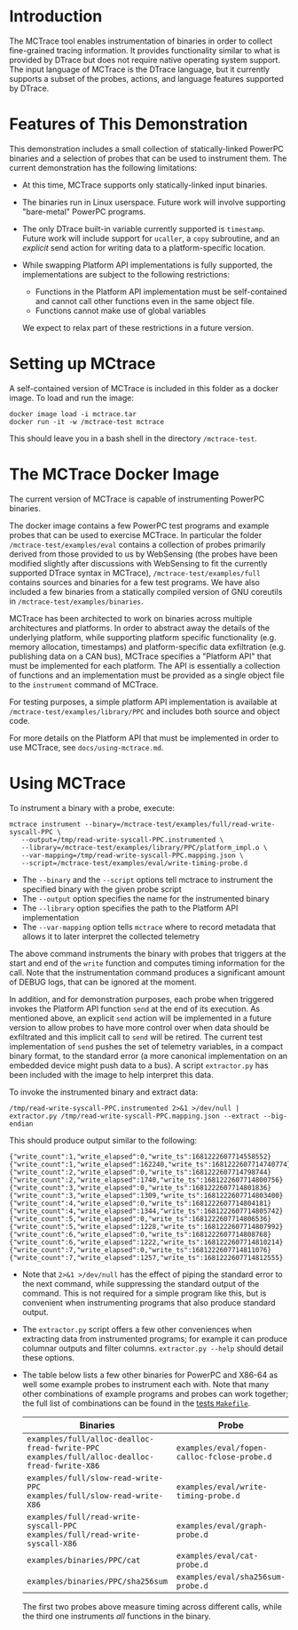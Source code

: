 # Introduction

The MCTrace tool enables instrumentation of binaries in order to
collect fine-grained tracing information. It provides functionality
similar to what is provided by DTrace but does not require native
operating system support. The input language of MCTrace is the DTrace
language, but it currently supports a subset of the probes, actions,
and language features supported by DTrace.

# Features of This Demonstration

This demonstration includes a small collection of statically-linked PowerPC binaries
and a selection of probes that can be used to instrument them. The current demonstration has the
following limitations:
 - At this time, MCTrace supports only statically-linked input binaries.
 - The binaries run in Linux userspace. Future work will involve supporting "bare-metal" PowerPC programs.
 - The only DTrace built-in variable currently supported is `timestamp`. Future work will include support for
   `ucaller`, a `copy` subroutine, and an *explicit* send action for writing data to a platform-specific
   location.
 - While swapping Platform API implementations is fully supported, the implementations are subject to
   the following restrictions:
   - Functions in the Platform API implementation must be self-contained and cannot call other functions
     even in the same object file.
   - Functions cannot make use of global variables

   We expect to relax part of these restrictions in a future version.

# Setting up MCtrace

A self-contained version of MCTrace is included in this folder as a
docker image. To load and run the image:

```
docker image load -i mctrace.tar
docker run -it -w /mctrace-test mctrace
```

This should leave you in a bash shell in the directory `/mctrace-test`.

# The MCTrace Docker Image

The current version of MCTrace is capable of instrumenting PowerPC
binaries.

The docker image contains a few PowerPC test programs and example
probes that can be used to exercise MCTrace. In particular the folder
`/mctrace-test/examples/eval` contains a collection of probes primarily
derived from those provided to us by WebSensing (the probes have been
modified slightly after discussions with WebSensing to fit the currently
supported DTrace syntax in MCTrace), `/mctrace-test/examples/full`
contains sources and binaries for a few test programs. We have also
included a few binaries from a statically compiled version of GNU
coreutils in `/mctrace-test/examples/binaries`.


MCTrace has been architected to work on binaries across multiple architectures
and platforms. In order to abstract away the details of the underlying platform,
while supporting platform specific functionality (e.g. memory
allocation, timestamps) and platform-specific data exfiltration (e.g.
publishing data on a CAN bus), MCTrace specifies a "Platform API" that must be
implemented for each platform. The API is essentially a collection of functions and
an implementation must be provided as a single object file to the `instrument` command
of MCTrace.

For testing purposes, a simple platform API
implementation is available at `/mctrace-test/examples/library/PPC`
and includes both source and object code.

For more details on the Platform API that must be implemented in order
to use MCTrace, see `docs/using-mctrace.md`.

# Using MCTrace

To instrument a binary with a probe, execute:

    mctrace instrument --binary=/mctrace-test/examples/full/read-write-syscall-PPC \
       --output=/tmp/read-write-syscall-PPC.instrumented \
       --library=/mctrace-test/examples/library/PPC/platform_impl.o \
       --var-mapping=/tmp/read-write-syscall-PPC.mapping.json \
       --script=/mctrace-test/examples/eval/write-timing-probe.d

-   The `--binary` and the `--script` options tell mctrace to instrument
    the specified binary with the given probe script
-   The `--output` option specifies the name for the instrumented binary
-   The `--library` option specifies the path to the Platform API implementation
-   The `--var-mapping` option tells `mctrace` where to record metadata
    that allows it to later interpret the collected telemetry

The above command instruments the binary with probes that triggers at the start
and end of the `write` function and computes timing information for the call.
Note that the instrumentation command produces a significant amount of DEBUG
logs, that can be ignored at the moment.

In addition, and for demonstration purposes, each probe when triggered
invokes the Platform API function `send` at the end of its
execution. As mentioned above, an explicit `send` action will be implemented
in a future version to allow probes to have more control over when data should be
exfiltrated and this implicit call to `send` will be retired. The current test
implementation of `send` pushes the set of telemetry variables, in a compact binary
format, to the standard error (a more canonical implementation on an embedded device
might push data to a bus). A script `extractor.py` has been included with the image
to help interpret this data.

To invoke the instrumented binary and extract data:

    /tmp/read-write-syscall-PPC.instrumented 2>&1 >/dev/null | extractor.py /tmp/read-write-syscall-PPC.mapping.json --extract --big-endian

This should produce output similar to the following:

    {"write_count":1,"write_elapsed":0,"write_ts":1681222607714558552}
    {"write_count":1,"write_elapsed":162240,"write_ts":1681222607714740774}
    {"write_count":2,"write_elapsed":0,"write_ts":1681222607714798744}
    {"write_count":2,"write_elapsed":1740,"write_ts":1681222607714800756}
    {"write_count":3,"write_elapsed":0,"write_ts":1681222607714801836}
    {"write_count":3,"write_elapsed":1309,"write_ts":1681222607714803400}
    {"write_count":4,"write_elapsed":0,"write_ts":1681222607714804181}
    {"write_count":4,"write_elapsed":1344,"write_ts":1681222607714805742}
    {"write_count":5,"write_elapsed":0,"write_ts":1681222607714806536}
    {"write_count":5,"write_elapsed":1228,"write_ts":1681222607714807992}
    {"write_count":6,"write_elapsed":0,"write_ts":1681222607714808768}
    {"write_count":6,"write_elapsed":1222,"write_ts":1681222607714810214}
    {"write_count":7,"write_elapsed":0,"write_ts":1681222607714811076}
    {"write_count":7,"write_elapsed":1257,"write_ts":1681222607714812555}

-   Note that `2>&1 >/dev/null` has the effect of piping the standard
    error to the next command, while suppressing the standard output of
    the command. This is not required for a simple program like this,
    but is convenient when instrumenting programs that also produce
    standard output.

-   The `extractor.py` script offers a few other conveniences when
    extracting data from instrumented programs; for example it can
    produce columnar outputs and filter columns. `extractor.py --help`
    should detail these options.

-   The table below lists a few other binaries for PowerPC and X86-64 as well
    some example probes to instrument each with. Note that many other combinations of
    example programs and probes can work together; the full list of combinations can
    be found in the [tests `Makefile`](../mctrace/tests/full/Makefile).

    | Binaries                                                                                           | Probe                                       |
    | ---------------------------------------------------------------------------------------------------| ------------------------------------------- |
    | `examples/full/alloc-dealloc-fread-fwrite-PPC` <br> `examples/full/alloc-dealloc-fread-fwrite-X86` | `examples/eval/fopen-calloc-fclose-probe.d` |
    | `examples/full/slow-read-write-PPC` <br> `examples/full/slow-read-write-X86`                       | `examples/eval/write-timing-probe.d`        |
    | `examples/full/read-write-syscall-PPC` <br> `examples/full/read-write-syscall-X86`                 | `examples/eval/graph-probe.d`               |
    | `examples/binaries/PPC/cat`                                                                        | `examples/eval/cat-probe.d`                 |
    | `examples/binaries/PPC/sha256sum`                                                                  | `examples/eval/sha256sum-probe.d`           |

    The first two probes above measure timing across different calls,
    while the third one instruments *all* functions in the binary.
